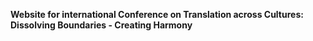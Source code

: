 <b>Website for international Conference on Translation across Cultures: Dissolving Boundaries - Creating Harmony</b>
